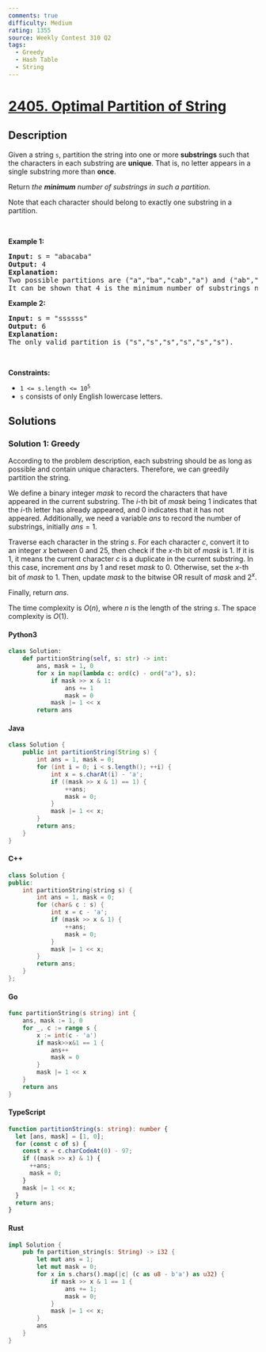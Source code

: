 ```yaml
---
comments: true
difficulty: Medium
rating: 1355
source: Weekly Contest 310 Q2
tags:
  - Greedy
  - Hash Table
  - String
---
```


<!-- problem:start -->

# [2405. Optimal Partition of String](https://leetcode.com/problems/optimal-partition-of-string)

## Description

<!-- description:start -->

<p>Given a string <code>s</code>, partition the string into one or more <strong>substrings</strong> such that the characters in each substring are <strong>unique</strong>. That is, no letter appears in a single substring more than <strong>once</strong>.</p>

<p>Return <em>the <strong>minimum</strong> number of substrings in such a partition.</em></p>

<p>Note that each character should belong to exactly one substring in a partition.</p>

<p>&nbsp;</p>
<p><strong class="example">Example 1:</strong></p>

<pre>
<strong>Input:</strong> s = &quot;abacaba&quot;
<strong>Output:</strong> 4
<strong>Explanation:</strong>
Two possible partitions are (&quot;a&quot;,&quot;ba&quot;,&quot;cab&quot;,&quot;a&quot;) and (&quot;ab&quot;,&quot;a&quot;,&quot;ca&quot;,&quot;ba&quot;).
It can be shown that 4 is the minimum number of substrings needed.
</pre>

<p><strong class="example">Example 2:</strong></p>

<pre>
<strong>Input:</strong> s = &quot;ssssss&quot;
<strong>Output:</strong> 6
<strong>Explanation:
</strong>The only valid partition is (&quot;s&quot;,&quot;s&quot;,&quot;s&quot;,&quot;s&quot;,&quot;s&quot;,&quot;s&quot;).
</pre>

<p>&nbsp;</p>
<p><strong>Constraints:</strong></p>

<ul>
	<li><code>1 &lt;= s.length &lt;= 10<sup>5</sup></code></li>
	<li><code>s</code> consists of only English lowercase letters.</li>
</ul>

<!-- description:end -->

## Solutions

<!-- solution:start -->

### Solution 1: Greedy

According to the problem description, each substring should be as long as possible and contain unique characters. Therefore, we can greedily partition the string.

We define a binary integer $\textit{mask}$ to record the characters that have appeared in the current substring. The $i$-th bit of $\textit{mask}$ being $1$ indicates that the $i$-th letter has already appeared, and $0$ indicates that it has not appeared. Additionally, we need a variable $\textit{ans}$ to record the number of substrings, initially $\textit{ans} = 1$.

Traverse each character in the string $s$. For each character $c$, convert it to an integer $x$ between $0$ and $25$, then check if the $x$-th bit of $\textit{mask}$ is $1$. If it is $1$, it means the current character $c$ is a duplicate in the current substring. In this case, increment $\textit{ans}$ by $1$ and reset $\textit{mask}$ to $0$. Otherwise, set the $x$-th bit of $\textit{mask}$ to $1$. Then, update $\textit{mask}$ to the bitwise OR result of $\textit{mask}$ and $2^x$.

Finally, return $\textit{ans}$.

The time complexity is $O(n)$, where $n$ is the length of the string $s$. The space complexity is $O(1)$.

<!-- tabs:start -->

#### Python3

```python
class Solution:
    def partitionString(self, s: str) -> int:
        ans, mask = 1, 0
        for x in map(lambda c: ord(c) - ord("a"), s):
            if mask >> x & 1:
                ans += 1
                mask = 0
            mask |= 1 << x
        return ans
```

#### Java

```java
class Solution {
    public int partitionString(String s) {
        int ans = 1, mask = 0;
        for (int i = 0; i < s.length(); ++i) {
            int x = s.charAt(i) - 'a';
            if ((mask >> x & 1) == 1) {
                ++ans;
                mask = 0;
            }
            mask |= 1 << x;
        }
        return ans;
    }
}
```

#### C++

```cpp
class Solution {
public:
    int partitionString(string s) {
        int ans = 1, mask = 0;
        for (char& c : s) {
            int x = c - 'a';
            if (mask >> x & 1) {
                ++ans;
                mask = 0;
            }
            mask |= 1 << x;
        }
        return ans;
    }
};
```

#### Go

```go
func partitionString(s string) int {
	ans, mask := 1, 0
	for _, c := range s {
		x := int(c - 'a')
		if mask>>x&1 == 1 {
			ans++
			mask = 0
		}
		mask |= 1 << x
	}
	return ans
}
```

#### TypeScript

```ts
function partitionString(s: string): number {
  let [ans, mask] = [1, 0];
  for (const c of s) {
    const x = c.charCodeAt(0) - 97;
    if ((mask >> x) & 1) {
      ++ans;
      mask = 0;
    }
    mask |= 1 << x;
  }
  return ans;
}
```

#### Rust

```rust
impl Solution {
    pub fn partition_string(s: String) -> i32 {
        let mut ans = 1;
        let mut mask = 0;
        for x in s.chars().map(|c| (c as u8 - b'a') as u32) {
            if mask >> x & 1 == 1 {
                ans += 1;
                mask = 0;
            }
            mask |= 1 << x;
        }
        ans
    }
}
```

<!-- tabs:end -->

<!-- solution:end -->

<!-- problem:end -->
